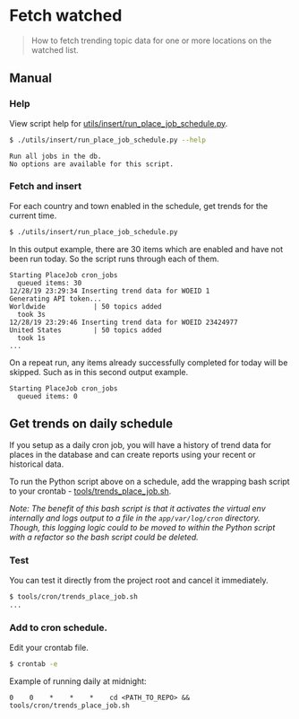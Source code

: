 # Fetch watched
> How to fetch trending topic data for one or more locations on the watched list.


## Manual

### Help

View script help for [utils/insert/run_place_job_schedule.py](https://github.com/MichaelCurrin/twitterverse/blob/master/app/utils/insert/run_place_job_schedule.py).

```bash
$ ./utils/insert/run_place_job_schedule.py --help
```
```
Run all jobs in the db.
No options are available for this script.
```

### Fetch and insert

For each country and town enabled in the schedule, get trends for the current time.

```bash
$ ./utils/insert/run_place_job_schedule.py
```

In this output example, there are 30 items which are enabled and have not been run today. So the script runs through each of them.
```
Starting PlaceJob cron_jobs
  queued items: 30
12/28/19 23:29:34 Inserting trend data for WOEID 1
Generating API token...
Worldwide            | 50 topics added
  took 3s
12/28/19 23:29:46 Inserting trend data for WOEID 23424977
United States        | 50 topics added
  took 1s
...
```

On a repeat run, any items already successfully completed for today will be skipped. Such as in this second output example.

```
Starting PlaceJob cron_jobs
  queued items: 0
```


## Get trends on daily schedule

If you setup as a daily cron job, you will have a history of trend data for places in the database and can create reports using your recent or historical data.

To run the Python script above on a schedule, add the wrapping bash script to your crontab - [tools/trends_place_job.sh](https://github.com/MichaelCurrin/twitterverse/blob/master/tools/cron/trends_place_job.sh). 

_Note: The benefit of this bash script is that it activates the virtual env internally and logs output to a file in the `app/var/log/cron` directory. Though, this logging logic could to be moved to within the Python script with a refactor so the bash script could be deleted._

### Test

You can test it directly from the project root and cancel it immediately.

```bash
$ tools/cron/trends_place_job.sh
...
```

### Add to cron schedule.

Edit your crontab file.

```bash
$ crontab -e
```

Example of running daily at midnight:

```
0    0    *    *    *    cd <PATH_TO_REPO> && tools/cron/trends_place_job.sh
```
